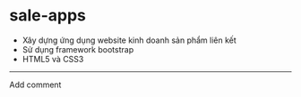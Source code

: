 # sale-apps
- Xây dựng ứng dụng website kinh doanh sản phẩm liên kết
- Sử dụng framework bootstrap
- HTML5 và CSS3
------------------------------
Add comment

